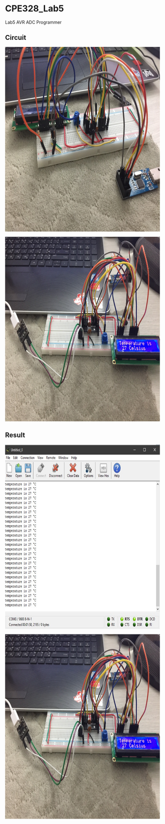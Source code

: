 # CPE328_Lab5
Lab5 AVR ADC Programmer

## Circuit 
<p align="center"><img src="circuit_1.jpg" width=800 height=600 ></p>
<p align="center"><img src="circuit_2.jpg" width=800 height=600 ></p>

## Result 
<p align="center"><img src="result_in_coolterm.jpg" width=800 height=600 ></p>
<p align="center"><img src="circuit_2.jpg" width=800 height=600 ></p>
